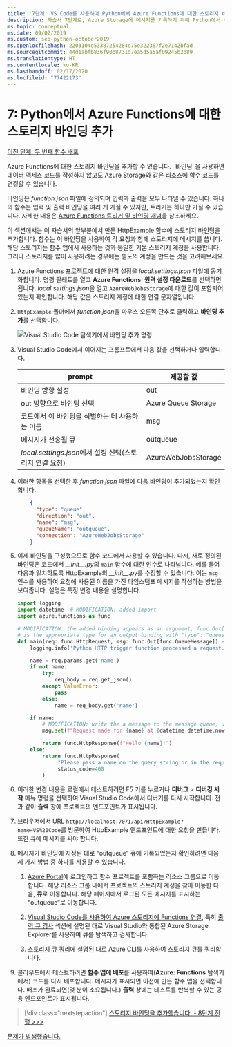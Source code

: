 ```yaml
---
title: '7단계: VS Code를 사용하여 Python에서 Azure Functions에 대한 스토리지 바인딩 추가'
description: 자습서 7단계로, Azure Storage에 메시지를 기록하기 위해 Python에서 바인딩을 추가합니다.
ms.topic: conceptual
ms.date: 09/02/2019
ms.custom: seo-python-october2019
ms.openlocfilehash: 2203104d53387254284e75e322367f2e7142bfad
ms.sourcegitcommit: 44d1abfb836f90b8731d7ea5d5a5af09245b2b89
ms.translationtype: HT
ms.contentlocale: ko-KR
ms.lasthandoff: 02/17/2020
ms.locfileid: "77422173"
---
```

# <a name="7-add-a-storage-binding-for-azure-functions-in-python"></a>7: Python에서 Azure Functions에 대한 스토리지 바인딩 추가

[이전 단계: 두 번째 함수 배포](tutorial-vs-code-serverless-python-06.md)

Azure Functions에 대한 스토리지 바인딩을 추가할 수 있습니다. _바인딩_을 사용하면 데이터 액세스 코드를 작성하지 않고도 Azure Storage와 같은 리소스에 함수 코드를 연결할 수 있습니다.

바인딩은 *function.json* 파일에 정의되며 입력과 출력을 모두 나타낼 수 있습니다. 하나의 함수는 입력 및 출력 바인딩을 여러 개 가질 수 있지만, 트리거는 하나만 가질 수 있습니다. 자세한 내용은 [Azure Functions 트리거 및 바인딩 개념](/azure/azure-functions/functions-triggers-bindings)을 참조하세요.

이 섹션에서는 이 자습서의 앞부분에서 만든 HttpExample 함수에 스토리지 바인딩을 추가합니다. 함수는 이 바인딩을 사용하여 각 요청과 함께 스토리지에 메시지를 씁니다. 해당 스토리지는 함수 앱에서 사용하는 것과 동일한 기본 스토리지 계정을 사용합니다. 그러나 스토리지를 많이 사용하려는 경우에는 별도의 계정을 만드는 것을 고려해보세요.

1. Azure Functions 프로젝트에 대한 원격 설정을 *local.settings.json* 파일에 동기화합니다. 명령 팔레트를 열고 **Azure Functions: 원격 설정 다운로드**를 선택하면 됩니다. *local.settings.json*을 열고 `AzureWebJobsStorage`에 대한 값이 포함되어 있는지 확인합니다. 해당 값은 스토리지 계정에 대한 연결 문자열입니다.

1. `HttpExample` 폴더에서 *function.json*을 마우스 오른쪽 단추로 클릭하고 **바인딩 추가**를 선택합니다.

    ![Visual Studio Code 탐색기에서 바인딩 추가 명령](media/tutorial-vs-code-serverless-python/add-binding-command-to-azure-functions-in-visual-studio-code.png)

1. Visual Studio Code에서 이어지는 프롬프트에서 다음 값을 선택하거나 입력합니다.

    | prompt | 제공할 값 |
    | --- | --- |
    | 바인딩 방향 설정 | out |
    | out 방향으로 바인딩 선택 | Azure Queue Storage |
    | 코드에서 이 바인딩을 식별하는 데 사용하는 이름 | msg |
    | 메시지가 전송될 큐 | outqueue |
    | *local.settings.json*에서 설정 선택(스토리지 연결 요청) | AzureWebJobsStorage |

1. 이러한 항목을 선택한 후 *function.json* 파일에 다음 바인딩이 추가되었는지 확인합니다.

    ```json
        {
          "type": "queue",
          "direction": "out",
          "name": "msg",
          "queueName": "outqueue",
          "connection": "AzureWebJobsStorage"
        }
    ```

1. 이제 바인딩을 구성했으므로 함수 코드에서 사용할 수 있습니다. 다시, 새로 정의된 바인딩은 코드에서 *\_\_init\_\_.py*의 `main` 함수에 대한 인수로 나타납니다. 예를 들어 다음과 일치하도록 HttpExample의 *\_\_init\_\_.py*를 수정할 수 있습니다. 이는 `msg` 인수를 사용하여 요청에 사용된 이름을 가진 타임스탬프 메시지를 작성하는 방법을 보여줍니다. 설명은 특정 변경 내용을 설명합니다.

    ```python
    import logging
    import datetime  # MODIFICATION: added import
    import azure.functions as func

    # MODIFICATION: the added binding appears as an argument; func.Out[func.QueueMessage]
    # is the appropriate type for an output binding with "type": "queue" (in function.json).
    def main(req: func.HttpRequest, msg: func.Out[func.QueueMessage]) -> func.HttpResponse:
        logging.info('Python HTTP trigger function processed a request.')

        name = req.params.get('name')
        if not name:
            try:
                req_body = req.get_json()
            except ValueError:
                pass
            else:
                name = req_body.get('name')

        if name:
            # MODIFICATION: write the a message to the message queue, using msg.set
            msg.set(f"Request made for {name} at {datetime.datetime.now()}")

            return func.HttpResponse(f"Hello {name}!")
        else:
            return func.HttpResponse(
                 "Please pass a name on the query string or in the request body",
                 status_code=400
            )
    ```

1. 이러한 변경 내용을 로컬에서 테스트하려면 F5 키를 누르거나 **디버그** > **디버깅 시작** 메뉴 명령을 선택하여 Visual Studio Code에서 디버거를 다시 시작합니다. 전과 같이 **출력** 창에 프로젝트의 엔드포인트가 표시됩니다.

1. 브라우저에서 URL `http://localhost:7071/api/HttpExample?name=VS%20Code`를 방문하여 HttpExample 엔드포인트에 대한 요청을 만듭니다. 또한 큐에 메시지를 써야 합니다.

1. 메시지가 바인딩에 지정된 대로 “outqueue” 큐에 기록되었는지 확인하려면 다음 세 가지 방법 중 하나를 사용할 수 있습니다.

    1. [Azure Portal](https://portal.azure.com)에 로그인하고 함수 프로젝트를 포함하는 리소스 그룹으로 이동합니다. 해당 리소스 그룹 내에서 프로젝트의 스토리지 계정을 찾아 이동한 다음, **큐**로 이동합니다. 해당 페이지에서 로그된 모든 메시지를 표시하는 “outqueue”로 이동합니다.

    1. [Visual Studio Code를 사용하여 Azure 스토리지에 Functions 연결](/azure/azure-functions/functions-add-output-binding-storage-queue-vs-code), 특히 [출력 큐 검사](/azure/azure-functions/functions-add-output-binding-storage-queue-vs-code#examine-the-output-queue) 섹션에 설명된 대로 Visual Studio와 통합된 Azure Storage Explorer를 사용하여 큐를 탐색하고 검사합니다.

    1. [스토리지 큐 쿼리](/azure/azure-functions/functions-add-output-binding-storage-queue-python)에 설명된 대로 Azure CLI를 사용하여 스토리지 큐를 쿼리합니다.

1. 클라우드에서 테스트하려면 **함수 앱에 배포**를 사용하여(**Azure: Functions** 탐색기에서) 코드를 다시 배포합니다. 메시지가 표시되면 이전에 만든 함수 앱을 선택합니다. 배포가 완료되면(몇 분이 소요됩니다.) **출력** 창에는 테스트를 반복할 수 있는 공용 엔드포인트가 표시됩니다.

> [!div class="nextstepaction"]
> [스토리지 바인딩을 추가했습니다. - 8단계 진행 >>>](tutorial-vs-code-serverless-python-08.md)

[문제가 발생했습니다.](https://www.research.net/r/PWZWZ52?tutorial=python-functions-extension&step=07-storage-binding)
